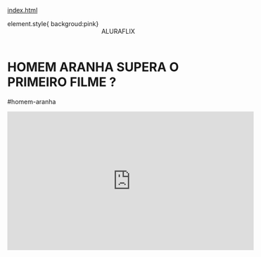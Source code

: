 [index.html](https://github.com/user-attachments/files/22006156/index.html)
<body>
element.style{
  backgroud:pink}
<header>ALURAFLIX</header>


<h1>HOMEM ARANHA SUPERA O PRIMEIRO FILME ?</h1>
<p>#homem-aranha</p>



<iframe width="560" height="315" src="https://www.youtube.com/embed/gt_fAE1Eg2Q?si=TF7Y_pBhP29c5zHL" title="YouTube video player" frameborder="0" allow="accelerometer; autoplay; clipboard-write; encrypted-media; gyroscope; picture-in-picture; web-share" referrerpolicy="strict-origin-when-cross-origin" allowfullscreen></iframe>



</body>
